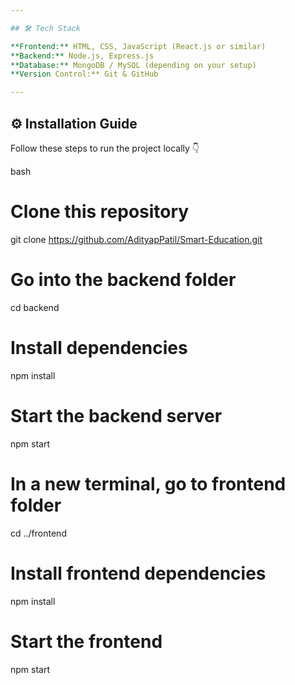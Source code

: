 ```yaml
---

## 🛠️ Tech Stack

**Frontend:** HTML, CSS, JavaScript (React.js or similar)  
**Backend:** Node.js, Express.js  
**Database:** MongoDB / MySQL (depending on your setup)  
**Version Control:** Git & GitHub  

---
```


## ⚙️ Installation Guide

Follow these steps to run the project locally 👇

bash
# Clone this repository
git clone https://github.com/AdityapPatil/Smart-Education.git

# Go into the backend folder
cd backend

# Install dependencies
npm install

# Start the backend server
npm start

# In a new terminal, go to frontend folder
cd ../frontend

# Install frontend dependencies
npm install

# Start the frontend
npm start
